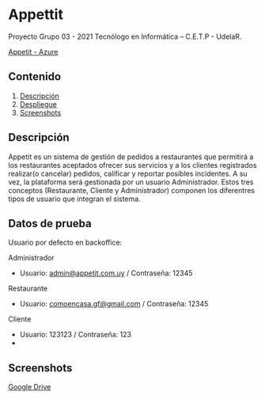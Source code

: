 ﻿# Appettit

Proyecto Grupo 03 - 2021 Tecnólogo en Informática – C.E.T.P - UdelaR.


[Appetit - Azure](https://appetit.eastus.cloudapp.azure.com:3000/)

## Contenido
1. [Descripción](#descripción)
2. [Despliegue](#despliegue)
3. [Screenshots](#screenshots)

## Descripción

Appetit es un sistema de gestión de pedidos a restaurantes que permitirá a los restaurantes aceptados ofrecer sus servicios y a los clientes registrados realizar(o cancelar) pedidos, calificar y reportar posibles incidentes. A su vez, la plataforma será gestionada por un usuario Administrador. Estos tres conceptos (Restaurante, Cliente y Administrador) componen los diferentres tipos de usuario que integran el sistema.


## Datos de prueba
Usuario por defecto en backoffice:

Administrador
- Usuario: admin@appetit.com.uy / Contraseña: 12345

Restaurante
- Usuario: comoencasa.gf@gmail.com / Contraseña: 12345

Cliente
- Usuario: 123123 / Contraseña: 123
- 
## Screenshots

[Google Drive](https://drive.google.com/drive/folders/1TUcd4TRosKF7qmns5l1tHybtpUikokOj?usp=sharing_eil_m&invite=CJqXmJsH&ts=61b14f6b)
